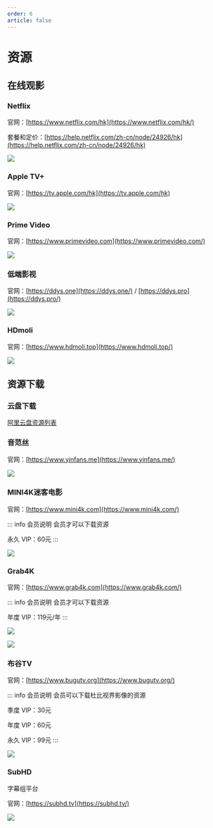 ```yaml
---
order: 6
article: false
---
```


# 资源

## 在线观影

### Netflix

官网：[https://www.netflix.com/hk](https://www.netflix.com/hk/)

套餐和定价：[https://help.netflix.com/zh-cn/node/24926/hk](https://help.netflix.com/zh-cn/node/24926/hk)

![](https://img.sherry4869.com/blog/movies/share/img_8.jpg)

### Apple TV+

官网：[https://tv.apple.com/hk](https://tv.apple.com/hk)

![](https://img.sherry4869.com/blog/movies/share/img_9.jpg)

### Prime Video

官网：[https://www.primevideo.com](https://www.primevideo.com/)

![](https://img.sherry4869.com/blog/movies/share/img_10.jpg)

### 低端影视

官网：[https://ddys.one](https://ddys.one/) / [https://ddys.pro](https://ddys.pro/)

![](https://img.sherry4869.com/blog/movies/share/img.png)

### HDmoli

官网：[https://www.hdmoli.top](https://www.hdmoli.top/)

![](https://img.sherry4869.com/blog/movies/share/img_1.png)

## 资源下载

### 云盘下载

[阿里云盘资源列表](https://verbena-sword-b01.notion.site/doc-ba3935a873154742b3343218342132d4)

### 音范丝

官网：[https://www.yinfans.me](https://www.yinfans.me/)

![](https://img.sherry4869.com/blog/movies/share/img_2.png)

### MINI4K迷客电影

官网：[https://www.mini4k.com](https://www.mini4k.com/)

::: info 会员说明
会员才可以下载资源

永久 VIP：60元
:::

![](https://img.sherry4869.com/blog/movies/share/img_3.jpg)

### Grab4K

官网：[https://www.grab4k.com](https://www.grab4k.com/)

::: info 会员说明
会员才可以下载资源

年度 VIP：119元/年
:::

![](https://img.sherry4869.com/blog/movies/share/img_4.jpg)

![](https://img.sherry4869.com/blog/movies/share/img_5.jpg)

### 布谷TV

官网：[https://www.bugutv.org](https://www.bugutv.org/)

::: info 会员说明
会员可以下载杜比视界影像的资源

季度 VIP：30元

年度 VIP：60元

永久 VIP：99元
:::

![](https://img.sherry4869.com/blog/movies/share/img_6.jpg)

### SubHD

字幕组平台

官网：[https://subhd.tv](https://subhd.tv/)

![](https://img.sherry4869.com/blog/movies/share/img_7.png)
